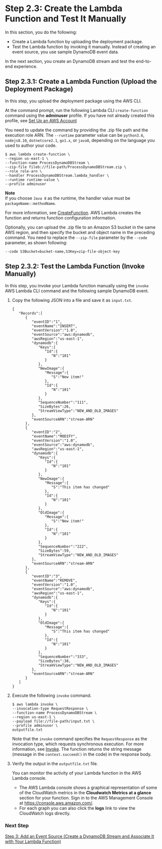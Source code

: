 # Step 2\.3: Create the Lambda Function and Test It Manually<a name="with-dynamodb-create-function"></a>

In this section, you do the following:
+ Create a Lambda function by uploading the deployment package\. 
+ Test the Lambda function by invoking it manually\. Instead of creating an event source, you use sample DynamoDB event data\. 

In the next section, you create an DynamoDB stream and test the end\-to\-end experience\.

## Step 2\.3\.1: Create a Lambda Function \(Upload the Deployment Package\)<a name="walkthrough-kinesis-events-adminuser-create-test-function-upload-zip-test-upload"></a>

In this step, you upload the deployment package using the AWS CLI\.

At the command prompt, run the following Lambda CLI `create-function` command using the **adminuser** profile\. If you have not already created this profile, see [Set Up an AWS Account](setup.md)

You need to update the command by providing the \.zip file path and the execution role ARN\. The `--runtime` parameter value can be `python3.6`, `nodejs8.10`, `dotnetcore2.1`, `go1.x`, or `java8`, depending on the language you used to author your code\.

```
$ aws lambda create-function \
--region us-east-1 \
--function-name ProcessDynamoDBStream \
--zip-file fileb://file-path/ProcessDynamoDBStream.zip \
--role role-arn \
--handler ProcessDynamoDBStream.lambda_handler \
--runtime runtime-value \
--profile adminuser
```

**Note**  
If you choose `Java 8` as the runtime, the handler value must be `packageName::methodName`\.

For more information, see [CreateFunction](API_CreateFunction.md)\. AWS Lambda creates the function and returns function configuration information\. 

Optionally, you can upload the \.zip file to an Amazon S3 bucket in the same AWS region, and then specify the bucket and object name in the preceding command\. You need to replace the `--zip-file` parameter by the `--code` parameter, as shown following:

```
--code S3Bucket=bucket-name,S3Key=zip-file-object-key
```

## Step 2\.3\.2: Test the Lambda Function \(Invoke Manually\)<a name="with-dbb-invoke-manually"></a>

In this step, you invoke your Lambda function manually using the `invoke` AWS Lambda CLI command and the following sample DynamoDB event\.

1. Copy the following JSON into a file and save it as `input.txt`\. 

   ```
   {
      "Records":[
         {
            "eventID":"1",
            "eventName":"INSERT",
            "eventVersion":"1.0",
            "eventSource":"aws:dynamodb",
            "awsRegion":"us-east-1",
            "dynamodb":{
               "Keys":{
                  "Id":{
                     "N":"101"
                  }
               },
               "NewImage":{
                  "Message":{
                     "S":"New item!"
                  },
                  "Id":{
                     "N":"101"
                  }
               },
               "SequenceNumber":"111",
               "SizeBytes":26,
               "StreamViewType":"NEW_AND_OLD_IMAGES"
            },
            "eventSourceARN":"stream-ARN"
         },
         {
            "eventID":"2",
            "eventName":"MODIFY",
            "eventVersion":"1.0",
            "eventSource":"aws:dynamodb",
            "awsRegion":"us-east-1",
            "dynamodb":{
               "Keys":{
                  "Id":{
                     "N":"101"
                  }
               },
               "NewImage":{
                  "Message":{
                     "S":"This item has changed"
                  },
                  "Id":{
                     "N":"101"
                  }
               },
               "OldImage":{
                  "Message":{
                     "S":"New item!"
                  },
                  "Id":{
                     "N":"101"
                  }
               },
               "SequenceNumber":"222",
               "SizeBytes":59,
               "StreamViewType":"NEW_AND_OLD_IMAGES"
            },
            "eventSourceARN":"stream-ARN"
         },
         {
            "eventID":"3",
            "eventName":"REMOVE",
            "eventVersion":"1.0",
            "eventSource":"aws:dynamodb",
            "awsRegion":"us-east-1",
            "dynamodb":{
               "Keys":{
                  "Id":{
                     "N":"101"
                  }
               },
               "OldImage":{
                  "Message":{
                     "S":"This item has changed"
                  },
                  "Id":{
                     "N":"101"
                  }
               },
               "SequenceNumber":"333",
               "SizeBytes":38,
               "StreamViewType":"NEW_AND_OLD_IMAGES"
            },
            "eventSourceARN":"stream-ARN"
         }
      ]
   }
   ```

1. Execute the following `invoke` command\. 

   ```
   $ aws lambda invoke \
   --invocation-type RequestResponse \
   --function-name ProcessDynamoDBStream \
   --region us-east-1 \
   --payload file://file-path/input.txt \
   --profile adminuser \
   outputfile.txt
   ```

   Note that the `invoke` command specifies the `RequestResponse` as the invocation type, which requests synchronous execution\. For more information, see [Invoke](API_Invoke.md)\. The function returns the string message \(message in the `context.succeed()` in the code\) in the response body\. 

1. Verify the output in the `outputfile.txt` file\.

   You can monitor the activity of your Lambda function in the AWS Lambda console\. 
   + The AWS Lambda console shows a graphical representation of some of the CloudWatch metrics in the **Cloudwatch Metrics at a glance** section for your function\. Sign in to the AWS Management Console at [https://console\.aws\.amazon\.com/](https://console.aws.amazon.com/)\.
   +  For each graph you can also click the **logs** link to view the CloudWatch logs directly\.

### Next Step<a name="with-ddb-manual-invoke-next-step"></a>

[Step 3: Add an Event Source \(Create a DynamoDB Stream and Associate It with Your Lambda Function\)](with-ddb-configure-ddb.md)